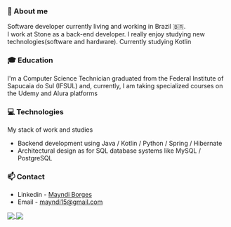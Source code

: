 ### 👤 About me
 Software developer currently living and working in Brazil 🇧🇷.  
 I work at Stone as a back-end developer.
 I really enjoy studying new technologies(software and hardware).
 Currently studying Kotlin
 
 ### 🎓 Education
  I'm a Computer Science Technician graduated from the Federal Institute of Sapucaia do Sul (IFSUL) and, currently, I am taking specialized courses on the Udemy and Alura platforms
  
 ### 💻 Technologies
 My stack of work and studies

- Backend development using Java / Kotlin / Python / Spring / Hibernate
- Architectural design as for SQL database systems like MySQL / PostgreSQL

### 📫 Contact
- Linkedin - [Mayndi Borges](https://www.linkedin.com/in/mayndi-borges/)
- Email - mayndi15@gmail.com

<div>
<a href= "https://beacons.ai/mayndi15">
  <img align="center" src="https://github-readme-stats.vercel.app/api?username=mayndi15&show_icons=true&theme=dracula&include_all_commits=true&count_private=true"/>
</a>
 <a href= "https://beacons.ai/mayndi15">
  <img align="center" src="https://github-readme-stats.vercel.app/api/top-langs/?username=mayndi15&layout=compact&langs_count&theme=dracula&include_all_commits=true&count_private=true"/>
</a>
</div>


 
 
 

